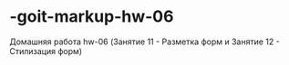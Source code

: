 # -goit-markup-hw-06
Домашняя работа hw-06 (Занятие 11 - Разметка форм и Занятие 12 - Стилизация форм)
